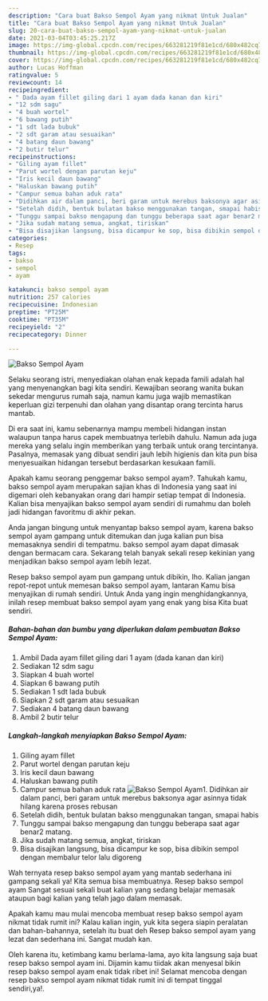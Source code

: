 ```yaml
---
description: "Cara buat Bakso Sempol Ayam yang nikmat Untuk Jualan"
title: "Cara buat Bakso Sempol Ayam yang nikmat Untuk Jualan"
slug: 20-cara-buat-bakso-sempol-ayam-yang-nikmat-untuk-jualan
date: 2021-03-04T03:45:25.217Z
image: https://img-global.cpcdn.com/recipes/663281219f81e1cd/680x482cq70/bakso-sempol-ayam-foto-resep-utama.jpg
thumbnail: https://img-global.cpcdn.com/recipes/663281219f81e1cd/680x482cq70/bakso-sempol-ayam-foto-resep-utama.jpg
cover: https://img-global.cpcdn.com/recipes/663281219f81e1cd/680x482cq70/bakso-sempol-ayam-foto-resep-utama.jpg
author: Lucas Hoffman
ratingvalue: 5
reviewcount: 14
recipeingredient:
- " Dada ayam fillet giling dari 1 ayam dada kanan dan kiri"
- "12 sdm sagu"
- "4 buah wortel"
- "6 bawang putih"
- "1 sdt lada bubuk"
- "2 sdt garam atau sesuaikan"
- "4 batang daun bawang"
- "2 butir telur"
recipeinstructions:
- "Giling ayam fillet"
- "Parut wortel dengan parutan keju"
- "Iris kecil daun bawang"
- "Haluskan bawang putih"
- "Campur semua bahan aduk rata"
- "Didihkan air dalam panci, beri garam untuk merebus baksonya agar asinnya tidak hilang karena proses rebusan"
- "Setelah didih, bentuk bulatan bakso menggunakan tangan, smapai habis"
- "Tunggu sampai bakso mengapung dan tunggu beberapa saat agar benar2 matang."
- "Jika sudah matang semua, angkat, tiriskan"
- "Bisa disajikan langsung, bisa dicampur ke sop, bisa dibikin sempol dengan membalur telor lalu digoreng"
categories:
- Resep
tags:
- bakso
- sempol
- ayam

katakunci: bakso sempol ayam 
nutrition: 257 calories
recipecuisine: Indonesian
preptime: "PT25M"
cooktime: "PT35M"
recipeyield: "2"
recipecategory: Dinner

---
```



![Bakso Sempol Ayam](https://img-global.cpcdn.com/recipes/663281219f81e1cd/680x482cq70/bakso-sempol-ayam-foto-resep-utama.jpg)

Selaku seorang istri, menyediakan olahan enak kepada famili adalah hal yang menyenangkan bagi kita sendiri. Kewajiban seorang  wanita bukan sekedar mengurus rumah saja, namun kamu juga wajib memastikan keperluan gizi terpenuhi dan olahan yang disantap orang tercinta harus mantab.

Di era  saat ini, kamu sebenarnya mampu membeli hidangan instan walaupun tanpa harus capek membuatnya terlebih dahulu. Namun ada juga mereka yang selalu ingin memberikan yang terbaik untuk orang tercintanya. Pasalnya, memasak yang dibuat sendiri jauh lebih higienis dan kita pun bisa menyesuaikan hidangan tersebut berdasarkan kesukaan famili. 



Apakah kamu seorang penggemar bakso sempol ayam?. Tahukah kamu, bakso sempol ayam merupakan sajian khas di Indonesia yang saat ini digemari oleh kebanyakan orang dari hampir setiap tempat di Indonesia. Kalian bisa menyajikan bakso sempol ayam sendiri di rumahmu dan boleh jadi hidangan favoritmu di akhir pekan.

Anda jangan bingung untuk menyantap bakso sempol ayam, karena bakso sempol ayam gampang untuk ditemukan dan juga kalian pun bisa memasaknya sendiri di tempatmu. bakso sempol ayam dapat dimasak dengan bermacam cara. Sekarang telah banyak sekali resep kekinian yang menjadikan bakso sempol ayam lebih lezat.

Resep bakso sempol ayam pun gampang untuk dibikin, lho. Kalian jangan repot-repot untuk memesan bakso sempol ayam, lantaran Kamu bisa menyajikan di rumah sendiri. Untuk Anda yang ingin menghidangkannya, inilah resep membuat bakso sempol ayam yang enak yang bisa Kita buat sendiri.

<!--inarticleads1-->

##### Bahan-bahan dan bumbu yang diperlukan dalam pembuatan Bakso Sempol Ayam:

1. Ambil  Dada ayam fillet giling dari 1 ayam (dada kanan dan kiri)
1. Sediakan 12 sdm sagu
1. Siapkan 4 buah wortel
1. Siapkan 6 bawang putih
1. Sediakan 1 sdt lada bubuk
1. Siapkan 2 sdt garam atau sesuaikan
1. Sediakan 4 batang daun bawang
1. Ambil 2 butir telur




<!--inarticleads2-->

##### Langkah-langkah menyiapkan Bakso Sempol Ayam:

1. Giling ayam fillet
1. Parut wortel dengan parutan keju
1. Iris kecil daun bawang
1. Haluskan bawang putih
1. Campur semua bahan aduk rata
<img src="https://img-global.cpcdn.com/steps/b9539d9e7582a839/160x128cq70/bakso-sempol-ayam-langkah-memasak-5-foto.jpg" alt="Bakso Sempol Ayam">1. Didihkan air dalam panci, beri garam untuk merebus baksonya agar asinnya tidak hilang karena proses rebusan
1. Setelah didih, bentuk bulatan bakso menggunakan tangan, smapai habis
1. Tunggu sampai bakso mengapung dan tunggu beberapa saat agar benar2 matang.
1. Jika sudah matang semua, angkat, tiriskan
1. Bisa disajikan langsung, bisa dicampur ke sop, bisa dibikin sempol dengan membalur telor lalu digoreng




Wah ternyata resep bakso sempol ayam yang mantab sederhana ini gampang sekali ya! Kita semua bisa membuatnya. Resep bakso sempol ayam Sangat sesuai sekali buat kalian yang sedang belajar memasak ataupun bagi kalian yang telah jago dalam memasak.

Apakah kamu mau mulai mencoba membuat resep bakso sempol ayam nikmat tidak rumit ini? Kalau kalian ingin, yuk kita segera siapin peralatan dan bahan-bahannya, setelah itu buat deh Resep bakso sempol ayam yang lezat dan sederhana ini. Sangat mudah kan. 

Oleh karena itu, ketimbang kamu berlama-lama, ayo kita langsung saja buat resep bakso sempol ayam ini. Dijamin kamu tiidak akan menyesal bikin resep bakso sempol ayam enak tidak ribet ini! Selamat mencoba dengan resep bakso sempol ayam nikmat tidak rumit ini di tempat tinggal sendiri,ya!.

